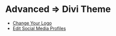 # Advanced => Divi Theme

  - [Change Your Logo](zz_advanced/11_divi_theme/01_change_your_logo.md) 
  - [Edit Social Media Profiles](zz_advanced/11_divi_theme/02_edit_social_media_profiles.md) 
